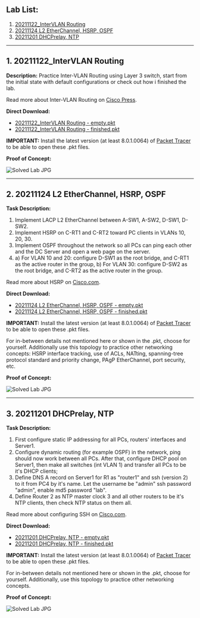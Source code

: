 ## Lab List:

1. [20211122_InterVLAN Routing](https://github.com/ccconnected/PT_Labs#1-20211122_intervlan-routing)
2. [20211124 L2 EtherChannel, HSRP, OSPF](https://github.com/ccconnected/PT_Labs#2-20211124-l2-etherchannel-hsrp-ospf)
3. [20211201 DHCPrelay, NTP](https://github.com/ccconnected/PT_Labs#3-20211201-dhcprelay-ntp)


---

## 1. 20211122_InterVLAN Routing

**Description:** Practice Inter-VLAN Routing using Layer 3 switch, start from the initial state with default configurations or check out how i finished the lab.

Read more about Inter-VLAN Routing on [Cisco Press](https://www.ciscopress.com/articles/article.asp?p=3089357&seqNum=6).

**Direct Download:** 
- [20211122_InterVLAN Routing - empty.pkt](https://github.com/ccconnected/PT_Labs/raw/main/20211122_InterVLAN%20Routing%20-%20empty.pkt)
- [20211122_InterVLAN Routing - finished.pkt](https://github.com/ccconnected/PT_Labs/raw/main/20211122_InterVLAN%20Routing%20-%20finished.pkt)

**IMPORTANT:** Install the latest version (at least 8.0.1.0064) of [Packet Tracer](https://www.netacad.com/courses/packet-tracer) to be able to open these .pkt files.

**Proof of Concept:**

![Solved Lab JPG](https://i.imgur.com/5LloSaL.jpg)

---

## 2. 20211124 L2 EtherChannel, HSRP, OSPF

**Task Description:** 
1. Implement LACP L2 EtherChannel between A-SW1, A-SW2, D-SW1, D-SW2.
2. Implement HSRP on C-RT1 and C-RT2 toward PC clients in VLANs 10, 20, 30.
3. Implement OSPF throughout the network so all PCs can ping each other and the DC Server and open a web page on the server.
4. a) For VLAN 10 and 20: configure D-SW1 as the root bridge, and C-RT1 as the active router in the group,
   b) For VLAN 30: configure D-SW2 as the root bridge, and C-RT2 as the active router in the group.

Read more about HSRP on [Cisco.com](https://www.cisco.com/c/en/us/support/docs/ip/hot-standby-router-protocol-hsrp/13780-6.html).

**Direct Download:**
- [20211124 L2 EtherChannel, HSRP, OSPF - empty.pkt](https://github.com/ccconnected/PT_Labs/raw/main/20211124%20L2%20EtherChannel%2C%20HSRP%2C%20OSPF%20-%20empty.pkt)
- [20211124 L2 EtherChannel, HSRP, OSPF - finished.pkt](https://github.com/ccconnected/PT_Labs/raw/main/20211124%20L2%20EtherChannel%2C%20HSRP%2C%20OSPF%20-%20finished.pkt)

**IMPORTANT:** Install the latest version (at least 8.0.1.0064) of [Packet Tracer](https://www.netacad.com/courses/packet-tracer) to be able to open these .pkt files.

For in-between details not mentioned here or shown in the .pkt, choose for yourself.
Additionally use this topology to practice other networking concepts: HSRP interface tracking, use of ACLs, NATting, spanning-tree protocol standard and priority change, PAgP EtherChannel, port security, etc.

**Proof of Concept:**

![Solved Lab JPG](https://i.imgur.com/WOZBhdg.jpg)

---

## 3. 20211201 DHCPrelay, NTP

**Task Description:** 
1. First configure static IP addressing for all PCs, routers' interfaces and Server1.
2. Configure dynamic routing (for example OSPF) in the network, ping should now work between all PCs. After that, configure DHCP pool on Server1, then make all switches (int VLAN 1) and transfer all PCs to be it's DHCP clients;
3. Define DNS A record on Server1 for R1 as "router1" and ssh (version 2) to it from PC4 by it's name. Let the username be "admin" ssh password "admin", enable md5 password "lab".
4. Define Router 2 as NTP master clock 3 and all other routers to be it's NTP clients, then check NTP status on them all.

Read more about configuring SSH on [Cisco.com](https://www.cisco.com/c/en/us/support/docs/security-vpn/secure-shell-ssh/4145-ssh.html).

**Direct Download:**
- [20211201 DHCPrelay, NTP - empty.pkt](https://github.com/ccconnected/PT_Labs/raw/main/20211201%20DHCPrelay%2C%20NTP%20-%20empty.pkt)
- [20211201 DHCPrelay, NTP - finished.pkt](https://github.com/ccconnected/PT_Labs/raw/main/20211201%20DHCPrelay%2C%20NTP%20-%20finished.pkt)

**IMPORTANT:** Install the latest version (at least 8.0.1.0064) of [Packet Tracer](https://www.netacad.com/courses/packet-tracer) to be able to open these .pkt files.

For in-between details not mentioned here or shown in the .pkt, choose for yourself. Additionally, use this topology to practice other networking concepts.

**Proof of Concept:**

![Solved Lab JPG](https://i.imgur.com/Dju626A.jpg)
